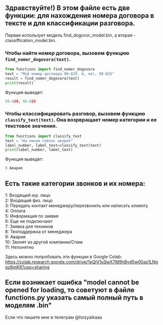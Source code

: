 
## Здравствуйте!) В этом файле есть две функции: для нахождения номера договора в тексте и для классификации разговора. 
Первая использует модель find_dogovor_model.bin, а вторая - classiffication_model.bin.

### Чтобы найти номер договора, вызовем функцию `find_nomer_dogovora(text)`. 
```python
from functions import find_nomer_dogovora
text = "Мой номер договора 90-029. А, нет, 90-025"
result = find_nomer_dogovora(text)
print(result)
```
Функция выведет:
```python
90-029, 90-025
```
### Чтобы классифицировать разговор, вызовем функцию `classify_text(text)`. Она возрвращает номер категории и ее текстовое значение. 

```python
from functions import classify_text
text = "На линии сейчас авария"
label_number, label_text=classify_text(text)
print(label_number, label_text)
```
Функция выведет:
```python
9 Авария
``` 
## Есть такие категории звонков и их номера:<br>
1: Входящий юр. лицо<br>
2: Входящий физ. лицо<br>
3: Передать контакт менеджеру/перезвонить или написать клиенту<br>
4: Оплата<br>
5: Информация по заявке<br>
6: Еще не подключают<br>
7: Заявка для техников<br>
8: Техподдержка от менеджера<br>
9: Авария<br>
10: Звонят из другой компании/Спам<br>
11: Непонятно<br>

Здесь можно попробовать эти функции в Google Colab:
https://colab.research.google.com/drive/1eQiV1uSwX7M9hByd5w00as1LNggz8mK6?usp=sharing

## Если возникает ошибка "model cannot be opened for loading, то советуют в файле functions.py указать самый полный путь в моделям .bin"
Если что пишите мне в телеграм @hozyaikaaa

